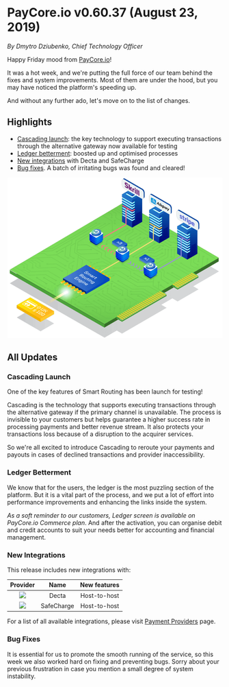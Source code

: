 # **PayCore.io v0.60.37 (August 23, 2019)**

*By Dmytro Dziubenko, Chief Technology Officer*

Happy Friday mood from [PayCore.io](https://paycore.io)!

It was a hot week, and we're putting the full force of our team behind the fixes and system improvements. Most of them are under the hood, but you may have noticed the platform's speeding up.

And without any further ado, let's move on to the list of changes.

## Highlights
* [Cascading launch](#cascading-launch): the key technology to support executing transactions through the alternative gateway now available for testing
* [Ledger betterment](#ledger-betterment): boosted up and optimised processes
* [New integrations](#new-integrations) with Decta and SafeCharge
* [Bug fixes](#bug-fixes). A batch of irritating bugs was found and cleared!

![Cascading](images/v0.60.37/Smart_Routing_Cascading.png)

## All Updates
### Cascading Launch
One of the key features of Smart Routing has been launch for testing! 

Cascading is the technology that supports executing transactions through the alternative gateway if the primary channel is unavailable. The process is invisible to your customers but helps guarantee a higher success rate in processing payments and better revenue stream. It also protects your transactions loss because of a disruption to the acquirer services.

So we're all excited to introduce Cascading to reroute your payments and payouts in cases of declined transactions and provider inaccessibility.

### Ledger Betterment
We know that for the users, the ledger is the most puzzling section of the platform. But it is a vital part of the process, and we put a lot of effort into performance improvements and enhancing the links inside the system.

*As a soft reminder to our customers, Ledger screen is available on PayCore.io Commerce plan*. And after the activation, you can organise debit and credit accounts to suit your needs better for accounting and financial management.

### New Integrations
This release includes new integrations with:

| Provider | Name  | New features |
|:-:|:-:|:-:| 
|<a href ="https://decta.com/" target="_blank" rel="noopener"> <img src="https://static.openfintech.io/payment_providers/decta/logo.svg?w=70" width="70px"> </a>  | Decta | Host-to-host |
|<a href ="https://www.safecharge.com/" target="_blank" rel="noopener"> <img src="https://static.openfintech.io/payment_providers/safecharge/logo.svg?w=70" width="70px"> </a>  | SafeCharge | Host-to-host |

For a list of all available integrations, please visit [Payment Providers](https://dashboard.paycore.io/connect-directory/payment-providers) page.

### Bug Fixes
It is essential for us to promote the smooth running of the service, so this week we also worked hard on fixing and preventing bugs. Sorry about your previous frustration in case you mention a small degree of system instability.